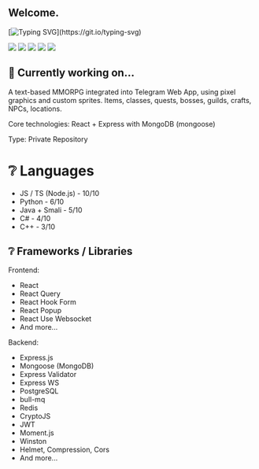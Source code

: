 ## Welcome.

[![Typing SVG](https://readme-typing-svg.herokuapp.com?font=Fira+Code&weight=700&letterSpacing=&duration=2500&pause=5000&repeat=false&width=500&lines=I'm+Denis%2C+NodeJS+backend+developer.)](https://git.io/typing-svg)

![](https://github-profile-summary-cards.vercel.app/api/cards/profile-details?username=KoldaN1&theme=solarized_dark)
![](https://github-profile-summary-cards.vercel.app/api/cards/most-commit-language?username=KoldaN1&theme=solarized_dark)
![](https://github-profile-summary-cards.vercel.app/api/cards/repos-per-language?username=KoldaN1&theme=solarized_dark)
![](https://github-profile-summary-cards.vercel.app/api/cards/stats?username=KoldaN1&theme=solarized_dark)
![](https://github-profile-summary-cards.vercel.app/api/cards/productive-time?username=KoldaN1&theme=solarized_dark)

## 🔨 Currently working on...

A text-based MMORPG integrated into Telegram Web App, using pixel graphics and custom sprites. Items, classes, quests, bosses, guilds, crafts, NPCs, locations.  

Core technologies: React + Express with MongoDB (mongoose)

Type: Private Repository

# ❔ Languages

- JS / TS (Node.js) - 10/10
- Python - 6/10
- Java + Smali - 5/10
- C# - 4/10
- C++ - 3/10

## ❔ Frameworks / Libraries 

Frontend:
- React
- React Query
- React Hook Form
- React Popup
- React Use Websocket
- And more...
  
Backend:
- Express.js
- Mongoose (MongoDB)
- Express Validator
- Express WS
- PostgreSQL
- bull-mq
- Redis
- CryptoJS
- JWT
- Moment.js
- Winston
- Helmet, Compression, Cors
- And more...

